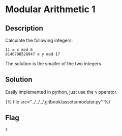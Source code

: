 # Modular Arithmetic 1

## Description

Calculate the following integers:

```
11 ≡ x mod 6  
8146798528947 ≡ y mod 17  
```

The solution is the smaller of the two integers.

## Solution

Easily implemented in python, just use the `%` operator.

{% file src="../../../.gitbook/assets/modular.py" %}

## Flag

```txt
4
```
